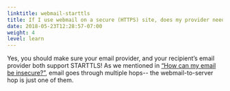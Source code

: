 ```yaml
---
linktitle: webmail-starttls
title: If I use webmail on a secure (HTTPS) site, does my provider need to use STARTTLS too?
date: 2018-05-23T12:28:57-07:00
weight: 4
level: learn
---
```


Yes, you should make sure your email provider, and your recipient’s email provider both support STARTTLS! As we mentioned in [“How can my email be insecure?”](#insecure), email goes through multiple hops-- the webmail-to-server hop is just one of them.
